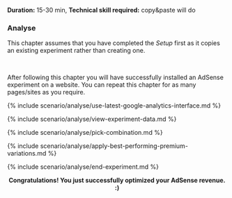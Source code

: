 **Duration:** <span class="label success">15-30 min</span>, **Technical skill required:** <span class="label success">copy&paste will do</span>

<div class="alert-message block-message info">
<h3>Analyse</h3>
<p>This chapter assumes that you have completed the <em>Setup</em> first as it copies an existing experiment rather than creating one.</p>
<br />
<p>After following this chapter you will have successfully installed an AdSense experiment on a website. You can repeat this chapter for as many pages/sites as you require.</p>
</div>

{% include scenario/analyse/use-latest-google-analytics-interface.md %}

{% include scenario/analyse/view-experiment-data.md %}

{% include scenario/analyse/pick-combination.md %}

{% include scenario/analyse/apply-best-performing-premium-variations.md %}

{% include scenario/analyse/end-experiment.md %}

<div class="alert-message block-message info">
  <p style="text-align:center"><strong>Congratulations! You just successfully optimized your AdSense revenue. :)</strong></p>
</div>
